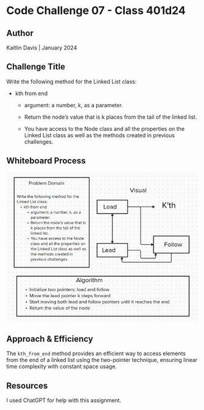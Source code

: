 # Code Challenge 07 - Class 401d24

## Author
Kaitlin Davis | January 2024

## Challenge Title
Write the following method for the Linked List class:

* kth from end

    * argument: a number, k, as a parameter.

    * Return the node’s value that is k places from the tail of the linked list.

    * You have access to the Node class and all the properties on the Linked List class as well as the methods created in previous challenges.

## Whiteboard Process
![Whiteboard for Linked list Kth](code7.png)

## Approach & Efficiency
The `kth_from_end` method provides an efficient way to access elements from the end of a linked list using the two-pointer technique, ensuring linear time complexity with constant space usage.

## Resources
I used ChatGPT for help with this assignment. 
